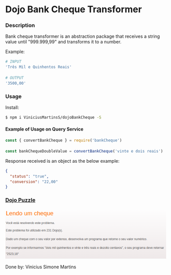 # Dojo Bank Cheque Transformer

### Description

Bank cheque transformer is an abstraction package that receives a string value until "999.999,99" and transforms it to a number.

Example:

```bash
# INPUT
'Três Mil e Quinhentos Reais'

# OUTPUT
'3500,00'
```

### Usage

Install:

```bash
$ npm i ViniciusMartinsS/dojoBankCheque -S
```

#### Example of Usage on Query Service

```js
const { convertBankCheque } = require('bankCheque')

const bankChequeDoubleValue = convertBankCheque('vinte e dois reais')
```

Response received is an object as the below example: 

```json
{
  "status": "true",
  "conversion": "22,00"
}
```

### [Dojo Puzzle](http://dojopuzzles.com/problemas/exibe/lendo-um-cheque/) 
<img src="./img/dojo-example.png">

Done by: Vinicius Simone Martins


